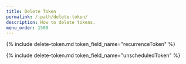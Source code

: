 ```yaml
---
title: Delete Token
permalink: /:path/delete-token/
description: How to delete tokens.
menu_order: 1500
---
```


{% include delete-token.md token_field_name="recurrenceToken" %}

{% include delete-token.md token_field_name="unscheduledToken" %}
